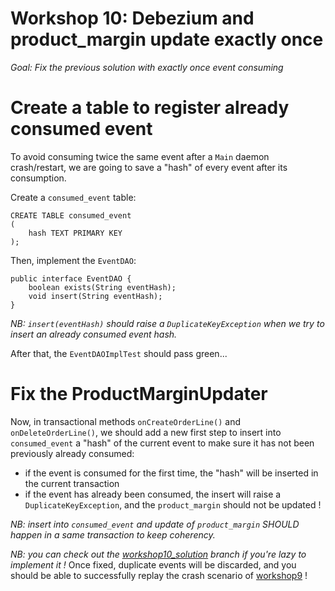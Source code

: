 # Workshop 10: Debezium and product_margin update exactly once

_Goal:_ *Fix the previous solution with exactly once event consuming*

# Create a table to register already consumed event
To avoid consuming twice the same event after a `Main` daemon crash/restart, we are going to save a "hash" of every event after its consumption.

Create a `consumed_event` table:
``` 
CREATE TABLE consumed_event
(
    hash TEXT PRIMARY KEY
);
```
Then, implement the `EventDAO`:
``` 
public interface EventDAO {
    boolean exists(String eventHash);
    void insert(String eventHash);
}
```
*NB: `insert(eventHash)` should raise a `DuplicateKeyException` when we try to insert  an already consumed event hash.* 

After that, the `EventDAOImplTest` should pass green...

# Fix the ProductMarginUpdater
Now, in transactional methods `onCreateOrderLine()` and `onDeleteOrderLine()`, we should add a new first step to insert into `consumed_event` a "hash" of the current event to make sure it has not been previously already consumed:
* if the event is consumed for the first time, the "hash" will be inserted in the current transaction
* if the event has already been consumed, the insert will raise a `DuplicateKeyException`, and the `product_margin` should not be updated ! 

*NB: insert into `consumed_event` and update of `product_margin` SHOULD happen in a same transaction to keep coherency.* 

*NB: you can check out the [workshop10_solution](https://github.com/bdoolaeghe/cqrs-workshop/tree/workshop10_solution) branch if you're lazy to implement it !*
Once fixed, duplicate events will be discarded, and you should be able to successfully replay the crash scenario of [workshop9](https://github.com/bdoolaeghe/cqrs-workshop/blob/workshop9/workshop9-cdc-for-product_margin.md#check-the-coherence-of-data) !
